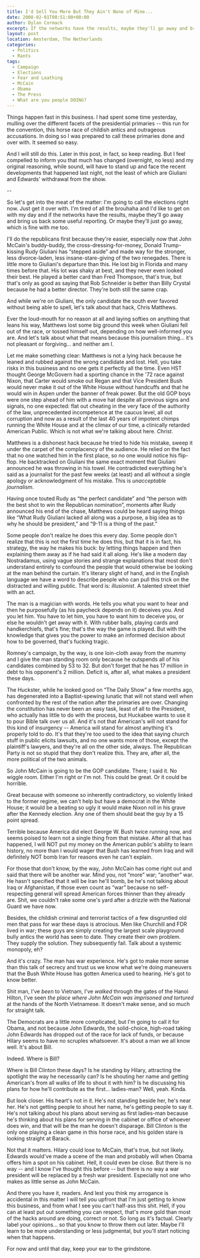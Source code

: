 ```yaml
---
title: I'd Sell You More But They Ain't None of Mine...
date: 2008-02-01T00:51:00+00:00
author: Dylan Cormack
excerpt: If the networks have the results, maybe they'll go away and bring us back some useful reporting. Or maybe they'll just go away, which is fine with me too.
layout: post
location: Amsterdam, The Netherlands
categories:
  - Politics
  - Rants
tags:
  - Campaign
  - Elections
  - Fear and Loathing
  - McCain
  - Obama
  - The Press
  - What are you people DOING?
---
```

Things happen fast in this business. I had spent some time yesterday, mulling over the different facets of the presidential primaries -- this run for the convention, this horse race of childish antics and outrageous accusations. In doing so I was prepared to call these primaries done and over with. It seemed so easy.

And I will still do this. Later in this post, in fact, so keep reading. But I feel compelled to inform you that much has changed (overnight, no less) and my original reasoning, while sound, will have to stand up and face the recent developments that happened last night, not the least of which are Giuliani and Edwards' withdrawal from the show.

--

So let's get into the meat of the matter: I'm going to call the elections right now. Just get it over with. I'm tired of all the brouhaha and I'd like to get on with my day and if the networks have the results, maybe they'll go away and bring us back some useful reporting. Or maybe they'll just go away, which is fine with me too.

I'll do the republicans first because they're easier, especially now that John McCain's buddy-buddy, the cross-dressing-for-money, Donald Trump-kissing Rudy Giuliani has “stepped aside” and made way for the stronger, less divorce-laden, less insane-stare-giving of the two renegades. There is little more to Giuliani's departure than this. He lost big in Florida and many times before that. His lot was shaky at best, and they never even looked their best. He played a better card than Fred Thompson, that's true, but that's only as good as saying that Rob Schneider is better than Billy Crystal because he had a better director. They're both still the same crap.

And while we're on Giuliani, the only candidate the south ever favored without being able to spell, let's talk about that hack, Chris Matthews.

Ever the loud-mouth for no reason at all and laying softies on anything that leans his way, Matthews lost some big ground this week when Giuliani fell out of the race, or tossed himself out, depending on how well-informed you are. And let's talk about what that means because this journalism thing... it's not pleasant or forgiving... and neither am I.

Let me make something clear: Matthews is not a lying hack because he leaned and rubbed against the wrong candidate and lost. Hell, you take risks in this business and no one gets it perfectly all the time. Even HST thought George McGovern had a sporting chance in the '72 race against Nixon, that Carter would smoke out Regan and that Vice President Bush would never make it out of the White House without handcuffs and that he would win in Aspen under the banner of freak power. But the old GOP boys were one step ahead of him with a move hat despite all previous signs and signals, no one expected: flat out cheating in the very face of the authority of the law, unprecedented incompetence at the caucus level, all out corruption and now as a result of the last 40 years of impotent chimps running the White House and at the climax of our time, a clinically retarded American Public. Which is not what we're talking about here. _Christ_.

Matthews is a dishonest hack because he tried to hide his mistake, sweep it under the carpet of the complacency of the audience. He relied on the fact that no one watched him in the first place, so no one would notice his flip-flop. He backtracked on Giuliani the same exact moment that Giuliani announced he was throwing in his towel. He contradicted everything he's said as a journalist for the past few weeks (at least) and all without a single apology or acknowledgment of his mistake. This is _unacceptable journalism_.

Having once touted Rudy as “the perfect candidate” and “the person with the best shot to win the Republican nomination”, moments after Rudy announced his end of the chase, Matthews could be heard saying things like “What Rudy Giuliani lacked all along was a purpose, a big idea as to why he should be president,” and “9-11 is a thing of the past.”

Some people don't realize he does this every day. Some people don't realize that this is not the first time he does this, but that it is in fact, his strategy, the way he makes his buck: by letting things happen and then explaining them away as if he had said it all along. He's like a modern day Nostradamus, using vague stories and strange explanations that most don't understand entirely to confound the people that would otherwise be looking at the man behind the curtain. It's literary slight of hand, and in the English language we have a word to describe people who can pull this trick on the distracted and willing public. That word is: _illusionist_. A talented street thief with an act.

The man is a magician with words. He tells you what you want to hear and then he purposefully (as his paycheck depends on it) deceives you. And you let him. You have to let him, you have to want him to deceive you, or else he wouldn't get away with it. With rubber balls, playing cards and handkerchiefs, that's fine; that's the way the game is played. But with the knowledge that gives you the power to make an informed decision about how to be governed, that's fucking tragic.

Romney's campaign, by the way, is one loin-cloth away from the mummy and I give the man standing room only because he outspends all of his candidates combined by 53 to 32. But don't forget that he has 17 million in debt to his opponent's 2 million. Deficit is, after all, what makes a president these days.

The Huckster, while he looked good on “The Daily Show” a few months ago, has degenerated into a Baptist-spewing lunatic that will not stand well when confronted by the rest of the nation after the primaries are over. Changing the constitution has never been an easy task, least of all to the President, who actually has little to do with the process, but Huckabee wants to use it to pour Bible talk over us all. And it's not that American's will not stand for this kind of insurgency -- America will stand for almost anything it's properly told to do. It's that they're too used to the idea that saying church stuff in public elicits lawsuits, and no one wants more of those, except the plaintiff's lawyers, and they're all on the other side, always. The Republican Party is not so stupid that they don't realize this. They are, after all, the more political of the two animals.

So John McCain is going to be the GOP candidate. There; I said it. No wiggle room. Either I'm right or I'm not. This could be great. Or it could be horrible.

Great because with someone so inherently contradictory, so violently linked to the former regime, we can't help but have a democrat in the White House; it would be a beating so ugly it would make Nixon roll in his grave after the Kennedy election. Any one of them should beat the guy by a 15 point spread.

Terrible because America did elect George W. Bush twice running now, and seems poised to learn not a single thing from that mistake. After all that has happened, I will NOT put my money on the American public's ability to learn history, no more than I would wager that Bush has learned from Iraq and will definitely NOT bomb Iran for reasons even he can't explain.

For those that don't know, by the way, John McCain has come right out and said that there will be another war. Mind you, not “more” war; “another” war. He hasn't specified that it will be Iran he'll bomb, be he's not talking about Iraq or Afghanistan, if those even count as “war” because no self-respecting general will spread American forces thinner than they already are. Shit, we couldn't rake some one's yard after a drizzle with the National Guard we have now.

Besides, the childish criminal and terrorist tactics of a few disgruntled old men that pass for war these days is atrocious. Men like Churchill and FDR lived in war; these guys are simply creating the largest scale playground bully antics the world has seen to date. They create their own problem. They supply the solution. They subsequently fail. Talk about a systemic monopoly, eh?

And it's crazy. The man has war experience. He's got to make more sense than this talk of secrecy and trust us we know what we're doing maneuvers that the Bush White House has gotten America used to hearing. He's got to know better.

Shit man, I've _been_ to Vietnam, I've _walked_ through the gates of the Hanoi Hilton, I've seen _the place where John McCain was imprisoned and tortured_ at the hands of the North Vietnamese. It doesn't make sense, and so much for straight talk.

The Democrats are a little more complicated, but I'm going to call it for Obama, and not because John Edwards, the solid-choice, high-road taking John Edwards has dropped out of the race for lack of funds, or because Hilary seems to have no scruples whatsoever. It's about a man we all know well. It's about Bill.

Indeed. Where is Bill?

Where is Bill Clinton these days? Is he standing by Hilary, attracting the spotlight the way he necessarily can? Is he shouting her name and getting American's from all walks of life to shout it with him? Is he discussing his plans for how he'll contribute as the first... ladies-man? Well, yeah. Kinda.

But look closer. His heart's not in it. He's not standing beside her, he's near her. He's not getting people to shout her name, he's getting people to say it. He's not talking about his plans about serving as first ladies-man because he's thinking about his plans for serving in the cabinet or office of whoever does win, and that will be the man he doesn't disparage. Bill Clinton is the only one playing a clean game in this horse race, and his golden stare is looking straight at Barack.

Not that it matters. Hilary could lose to McCain, that's true, but not likely. Edwards would've made a scene of the man and probably will when Obama offers him a spot on his cabinet. Hell, it could even be close. But there is no way -- and I know I've thought this before -- but there is no way a war president will be replaced by a fresh war president. Especially not one who makes as little sense as John McCain.

And there you have it, readers. And lest you think my arrogance is accidental in this matter I will tell you upfront that I'm just getting to know this business, and from what I see you can't half-ass this shit. Hell, if you can at least put out something you can respect, that's more gold than most of the hacks around are doing, correct or not. So long as it's factual. Clearly label your opinions... so that you know to throw them out later. Maybe I'll learn to be more understanding or less judgmental, but you'll start noticing when that happens.

For now and until that day, keep your ear to the grindstone.